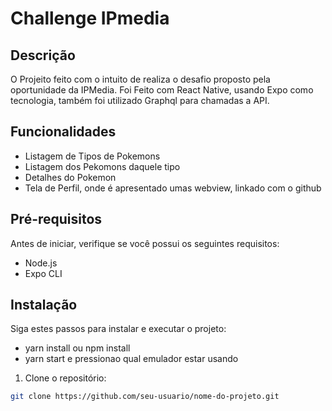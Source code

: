 # Challenge IPmedia

## Descrição

O Projeito feito com o intuito de realiza o desafio proposto pela oportunidade da IPMedia. Foi Feito com React Native, usando Expo como tecnologia, também foi 
utilizado Graphql para chamadas a API. 

## Funcionalidades

- Listagem de Tipos de Pokemons
- Listagem dos Pekomons daquele tipo
- Detalhes do Pokemon
- Tela de Perfil, onde é apresentado umas webview, linkado com o github

## Pré-requisitos

Antes de iniciar, verifique se você possui os seguintes requisitos:

- Node.js
- Expo CLI


## Instalação

Siga estes passos para instalar e executar o projeto:

- yarn install ou npm install
- yarn start e pressionao qual emulador estar usando

1. Clone o repositório:

```bash
git clone https://github.com/seu-usuario/nome-do-projeto.git
